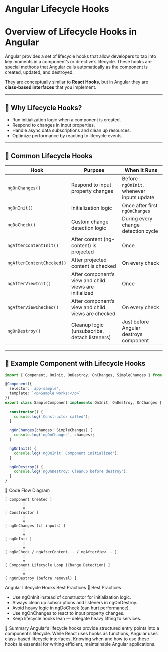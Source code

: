 # Angular Lifecycle Hooks

# Overview of Lifecycle Hooks in Angular

Angular provides a set of lifecycle hooks that allow developers to tap into key moments in a component’s or directive’s lifecycle. These hooks are special methods that Angular calls automatically as the component is created, updated, and destroyed.

They are conceptually similar to **React Hooks**, but in Angular they are **class-based interfaces** that you implement.

---

## 🔹 Why Lifecycle Hooks?

* Run initialization logic when a component is created.
* Respond to changes in input properties.
* Handle async data subscriptions and clean up resources.
* Optimize performance by reacting to lifecycle events.

---

## 🔹 Common Lifecycle Hooks

| Hook | Purpose | When It Runs |
|------|---------|--------------|
| `ngOnChanges()` | Respond to input property changes | Before `ngOnInit`, whenever inputs update |
| `ngOnInit()` | Initialization logic | Once after first `ngOnChanges` |
| `ngDoCheck()` | Custom change detection logic | During every change detection cycle |
| `ngAfterContentInit()` | After content (ng-content) is projected | Once |
| `ngAfterContentChecked()` | After projected content is checked | On every check |
| `ngAfterViewInit()` | After component’s view and child views are initialized | Once |
| `ngAfterViewChecked()` | After component’s view and child views are checked | On every check |
| `ngOnDestroy()` | Cleanup logic (unsubscribe, detach listeners) | Just before Angular destroys component |

---

## 🔹 Example Component with Lifecycle Hooks

```ts
import { Component, OnInit, OnDestroy, OnChanges, SimpleChanges } from '@angular/core';

@Component({
  selector: 'app-sample',
  template: `<p>Sample works!</p>`
})
export class SampleComponent implements OnInit, OnDestroy, OnChanges {
  
  constructor() {
    console.log('Constructor called');
  }

  ngOnChanges(changes: SimpleChanges) {
    console.log('ngOnChanges', changes);
  }

  ngOnInit() {
    console.log('ngOnInit: Component initialized');
  }

  ngOnDestroy() {
    console.log('ngOnDestroy: Cleanup before destroy');
  }
}
```

🔹 Code Flow Diagram
```less
[ Component Created ]
        |
        v
[ Constructor ]
        |
        v
[ ngOnChanges (if inputs) ]
        |
        v
[ ngOnInit ]
        |
        v
[ ngDoCheck / ngAfterContent... / ngAfterView... ]
        |
        v
[ Component Lifecycle Loop (Change Detection) ]
        |
        v
[ ngOnDestroy (before removal) ]
```

Angular Lifecycle Hooks Best Practices
🔹 Best Practices

* Use ngOnInit instead of constructor for initialization logic.
* Always clean up subscriptions and listeners in ngOnDestroy.
* Avoid heavy logic in ngDoCheck (can hurt performance).
* Use ngOnChanges to react to input property changes.
* Keep lifecycle hooks lean — delegate heavy lifting to services.

🔹 Summary
Angular’s lifecycle hooks provide structured entry points into a component’s lifecycle. While React uses hooks as functions, Angular uses class-based lifecycle interfaces. Knowing when and how to use these hooks is essential for writing efficient, maintainable Angular applications.